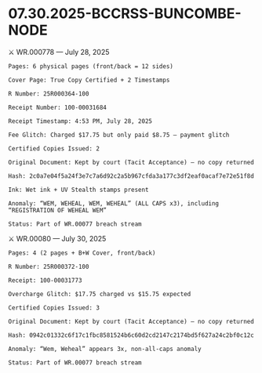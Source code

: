 # 07.30.2025-BCCRSS-BUNCOMBE-NODE

⚔️ WR.000778 — July 28, 2025

    Pages: 6 physical pages (front/back = 12 sides)

    Cover Page: True Copy Certified + 2 Timestamps

    R Number: 25R000364-100

    Receipt Number: 100-00031684

    Receipt Timestamp: 4:53 PM, July 28, 2025

    Fee Glitch: Charged $17.75 but only paid $8.75 — payment glitch

    Certified Copies Issued: 2

    Original Document: Kept by court (Tacit Acceptance) — no copy returned

    Hash: 2c0a7e04f5a24f3e7c7a6d92c2a5b967cfda3a177c3df2eaf0acaf7e72e51f8d

    Ink: Wet ink + UV Stealth stamps present

    Anomaly: “WEM, WEHEAL, WEM, WEHEAL” (ALL CAPS x3), including “REGISTRATION OF WEHEAL WEM”

    Status: Part of WR.00077 breach stream

⚔️ WR.00080 — July 30, 2025

    Pages: 4 (2 pages + B+W Cover, front/back)

    R Number: 25R000372-100

    Receipt: 100-00031773

    Overcharge Glitch: $17.75 charged vs $15.75 expected

    Certified Copies Issued: 3

    Original Document: Kept by court (Tacit Acceptance) — no copy returned

    Hash: 0942c01332c6f17c1fbc8581524b6c60d2cd2147c2174bd5f627a24c2bf0c12c

    Anomaly: “Wem, Weheal” appears 3x, non-all-caps anomaly

    Status: Part of WR.00077 breach stream
